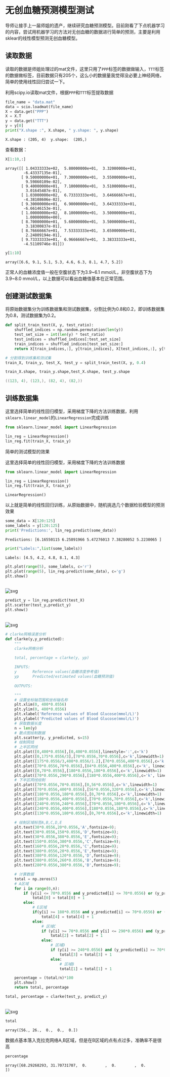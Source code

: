 # 无创血糖预测模型测试

导师让接手上一届师姐的遗产，继续研究血糖预测模型。目前刚看了下点机器学习的内容，尝试用机器学习的方法对无创血糖的数据进行简单的预测，主要是利用sklear的线性模型预测无创血糖模型。

## 读取数据



读取的数据是师姐处理过的mat文件，这里只用了`PPP`标签的数据做输入，`TTT`标签的数据做标签，目前数据只有205个，这么小的数据量我觉得没必要上神经网络，简单的使用线性回归尝试一下。

利用scipy.io读取mat文件，根据`PPP`和`TTT`标签提取数据

```python
file_name = "data.mat"
data = scio.loadmat(file_name)
X = data.get("PPP")
X = X.T
y = data.get("TTT")
y = y[0]
print("X.shape :", X.shape, " y.shape: ", y.shape)
```

```shell
X.shape : (205, 4)  y.shape:  (205,)
```

查看数据：

```python
X[1:10,:]
```

```shell
array([[ 1.04333333e+02,  5.80000000e+01,  3.32000000e+01,
        -6.43337135e-01],
       [ 9.50000000e+01,  7.30000000e+01,  3.55000000e+01,
         9.59860109e-02],
       [ 9.40000000e+01,  7.10000000e+01,  3.51000000e+01,
         3.01645487e-01],
       [ 1.03000000e+02,  6.73333333e+01,  3.64666667e+01,
        -4.38108606e-02],
       [ 9.30000000e+01,  6.90000000e+01,  3.64333333e+01,
        -6.66146153e-01],
       [ 1.00000000e+02,  8.10000000e+01,  3.50000000e+01,
         1.00000000e+00],
       [ 8.70000000e+01,  5.60000000e+01,  3.50000000e+01,
         3.18300837e-01],
       [ 8.76666667e+01,  7.53333333e+01,  3.65000000e+01,
         2.24809194e-01],
       [ 9.73333333e+01,  6.96666667e+01,  3.38333333e+01,
        -4.51109746e-01]])
```

```python
y[1:10]
```

```shell
array([6.6, 9.1, 5.1, 5.3, 4.6, 6.3, 8.1, 4.7, 5.2])
```

正常人的血糖浓度值一般在空腹状态下为3.9~6.1 mmol/L，非空腹状态下为3.9~8.0 mmol/L，以上数据可以看出血糖值基本在正常范围。

## 创建测试数据集

将原始数据集分为训练数据集和测试数据集，分割比例为0.8和0.2，即训练数据集为0.8，测试数据集为0.2。

```python
def split_train_test(X, y, test_ratio):
    shuffled_indices = np.random.permutation(len(y))
    test_set_size = int(len(y) * test_ratio)
    test_indices = shuffled_indices[:test_set_size]
    train_indices = shuffled_indices[test_set_size:]
    return X[train_indices,:], y[train_indices], X[test_indices,:], y[test_indices]
```

```python
# 分割得到训练集和测试集
train_X, train_y, test_X, test_y = split_train_test(X, y, 0.4)
```

```python
train_X.shape, train_y.shape,test_X.shape, test_y.shape
```

```powershell
((123, 4), (123,), (82, 4), (82,))
```

## 训练数据集

这里选择简单的线性回归模型，采用梯度下降的方法训练数据，利用`sklearn.linear_model`的`LinearRegression`完成训练

```python
from sklearn.linear_model import LinearRegression

lin_reg = LinearRegression()
lin_reg.fit(train_X, train_y)
```

简单的测试模型的效果

这里选择简单的线性回归模型，采用梯度下降的方法训练数据


```python
from sklearn.linear_model import LinearRegression

lin_reg = LinearRegression()
lin_reg.fit(train_X, train_y)
```




    LinearRegression()



以上就是简单的线性回归训练，从原始数据中，随机挑选几个数据检验模型的预测效果


```python
some_data = X[120:125]
some_labels = y[120:125]
print('Predictions:', lin_reg.predict(some_data))
```

    Predictions: [6.16550115 6.25891966 5.47276013 7.38280052 5.2230065 ]



```python
print("Labels:",list(some_labels))
```

    Labels: [4.5, 4.2, 4.8, 8.1, 4.3]



```python
plt.plot(range(5), some_labels, c='r')
plt.plot(range(5), lin_reg.predict(some_data), c='g')
plt.show()
```


​    
![svg](LinearRegressionPredict_files/LinearRegressionPredict_19_0.svg)
​    



```python
predict_y = lin_reg.predict(test_X)
plt.scatter(test_y,predict_y)
plt.show()
```


​    
![svg](LinearRegressionPredict_files/LinearRegressionPredict_20_0.svg)
​    



```python
# clarke网格误差分析
def clarke(y,y_predicted):
    """
    clarke网格分析

    total, percentage = clarke(y, yp)
    
    INPUTS:
    y       Reference values(血糖浓度参考值)
    yp      Predicted/estimated values(血糖预测值)
    
    OUTPUTS:

    """
    # 设置坐标轴范围和坐标轴名称
    plt.xlim(0, 400*0.0556)
    plt.ylim(0, 400*0.0556)
    plt.xlabel('Reference values of Blood Glucose(mmol/L)')
    plt.ylabel('Predicted values of Blood Glucose(mmol/L)')
    # 获取数据长度
    n = len(y)
    # 散点图绘制数据
    plt.scatter(y, y_predicted, s=15)
    # 绘制网线
    # 上半区网线
    plt.plot([0,400*0.0556],[0,400*0.0556],linestyle=':',c='k') 
    plt.plot([0,175*0.0556/3],[70*0.0556,70*0.0556],c='k',linewidth=1)
    plt.plot([175*0.0556/3,400*0.0556/1.2],[70*0.0556,400*0.0556],c='k',linewidth=1)
    plt.plot([70*0.0556,70*0.0556],[84*0.0556,400*0.0556],c='k', linewidth=1)
    plt.plot([0,70*0.0556],[180*0.0556,180*0.0556],c='k',linewidth=1)
    plt.plot([70*0.0556,290*0.0556],[180*0.0556,400*0.0556],c='k', linewidth=1)
    # 下半区网线绘制
    plt.plot([70*0.0556,70*0.0556],[0,56*0.0556],c='k',linewidth=1)
    plt.plot([70*0.0556,400*0.0556],[56*0.0556,320*0.0556],c='k',linewidth=1)
    plt.plot([180*0.0556,180*0.0556],[0,70*0.0556],c='k',linewidth=1)
    plt.plot([180*0.0556,400*0.0556],[70*0.0556,70*0.0556],c='k',linewidth=1)
    plt.plot([240*0.0556,240*0.0556],[70*0.0556,180*0.0556],c='k',linewidth=1)
    plt.plot([240*0.0556,400*0.0556],[180*0.0556,180*0.0556],c='k',linewidth=1)
    plt.plot([130*0.0556,180*0.0556],[0,70*0.0556],c='k',linewidth=1)
    
    # 绘制区域标签A,B,C,D,E
    plt.text(30*0.0556,20*0.0556,'A',fontsize=9);
    plt.text(30*0.0556,150*0.0556,'D',fontsize=9);
    plt.text(30*0.0556,380*0.0556,'E',fontsize=9);
    plt.text(150*0.0556,380*0.0556,'C',fontsize=9);
    plt.text(160*0.0556,20*0.0556,'C',fontsize=9);
    plt.text(380*0.0556,20*0.0556,'E',fontsize=9);
    plt.text(380*0.0556,120*0.0556,'D',fontsize=9);
    plt.text(380*0.0556,260*0.0556,'B',fontsize=9);
    plt.text(280*0.0556,380*0.0556,'B',fontsize=9);

    # 计算数据
    total = np.zeros(5)
    # A区域
    for i in range(0,n):
        if (y[i] <= 70*0.0556 and y_predicted[i] <= 70*0.0556) or (y_predicted[i] <= 1.2*y[i] and y_predicted[i] >= 0.8*y[i]): 
            total[0] = total[0] + 1
        else:
            # E区域
            if(y[i] >= 180*0.0556 and y_predicted[i] <= 70*0.0556) or (y[i] <= 70*0.0556 and y_predicted[i] >= 180*0.0556):
                total[4] = total[4] + 1
            else:
                # 区域C
                if (y[i] >= 70*0.0556 and y[i] <= 290*0.0556) and (y_predicted[i] >= y[i] + 110*0.0556) or (y[i] >= 130*0.0556 and y[i] <= 180*0.0556) and (y_predicted[i] <= (7/5)*y[i] - 182*0.0556):
                    total[2] = total[2] + 1
                else:
                    # 区域D
                    if (y[i] >= 240*0.0556) and (y_predicted[i] >= 70*0.0556) and (y_predicted[i] <= 180*0.0556) or (y[i] <= 175*0.0556/3 and y_predicted[i] <= 180*0.0556) and (y_predicted[i] >= 70*0.0556) or (y[i] >= 175*0.0556/3 and y[i] <= 70*0.0556) and (y_predicted[i] >= (6/5)*y[i]):
                        total[3] = total[3] + 1
                    else:
                        # 区域B
                        total[1] = total[1] + 1

    percentage = (total/n)*100
    plt.show()
    return total, percentage
```


```python
total, percentage = clarke(test_y, predict_y)
```


​    
![svg](LinearRegressionPredict_files/LinearRegressionPredict_22_0.svg)
​    



```python
total
```




    array([56., 26.,  0.,  0.,  0.])



数据点基本落入克拉克网络A,B区域，但是在B区域的点有点过多，准确率不是很高


```python
percentage
```




    array([68.29268293, 31.70731707,  0.        ,  0.        ,  0.        ])





